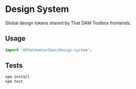 # Design System

Global design tokens shared by That DAM Toolbox frontends.

## Usage

```ts
import '@thatdamtoolbox/design-system';
```

## Tests

```sh
npm install
npm test
```
